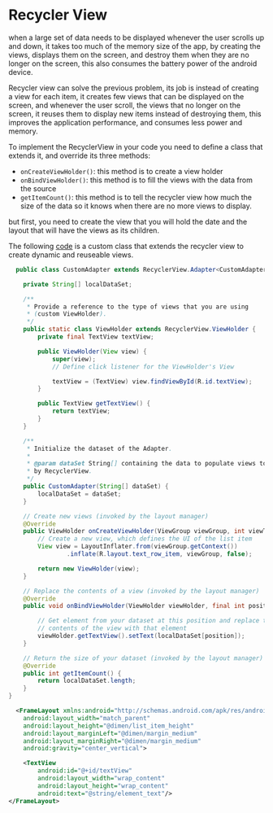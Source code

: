 # Recycler View   

when a large set of data needs to be displayed whenever the user scrolls up and down, it takes too much of the memory size of the app, by creating the views, displays them on the screen, and destroy them when they are no longer on the screen, this also consumes the battery power of the android device.

Recycler view can solve the previous problem, its job is instead of creating a view for each item, it creates few views that can be displayed on the screen, and whenever the user scroll, the views that no longer on the screen, it reuses them to display new items instead of destroying them, this improves the application performance, and consumes less power and memory.

To implement the RecyclerView in your code you need to define a class that extends it, and override its three methods:
* `onCreateViewHolder()`: this method is to create a view holder
* `onBindViewHolder()`: this method is to fill the views with the data from the source
* `getItemCount()`: this method is to tell the recycler view how much the size of the data so it knows when there are no more views to display.



but first, you need to create the view that you will hold the date and the layout that will have the views as its children.

The following [code](https://developer.android.com/guide/topics/ui/layout/recyclerview#tabpanel-java) is a custom class that extends the recycler view to create dynamic and reuseable views.

```java
  public class CustomAdapter extends RecyclerView.Adapter<CustomAdapter.ViewHolder> {

    private String[] localDataSet;

    /**
     * Provide a reference to the type of views that you are using
     * (custom ViewHolder).
     */
    public static class ViewHolder extends RecyclerView.ViewHolder {
        private final TextView textView;

        public ViewHolder(View view) {
            super(view);
            // Define click listener for the ViewHolder's View

            textView = (TextView) view.findViewById(R.id.textView);
        }

        public TextView getTextView() {
            return textView;
        }
    }

    /**
     * Initialize the dataset of the Adapter.
     *
     * @param dataSet String[] containing the data to populate views to be used
     * by RecyclerView.
     */
    public CustomAdapter(String[] dataSet) {
        localDataSet = dataSet;
    }

    // Create new views (invoked by the layout manager)
    @Override
    public ViewHolder onCreateViewHolder(ViewGroup viewGroup, int viewType) {
        // Create a new view, which defines the UI of the list item
        View view = LayoutInflater.from(viewGroup.getContext())
                .inflate(R.layout.text_row_item, viewGroup, false);

        return new ViewHolder(view);
    }

    // Replace the contents of a view (invoked by the layout manager)
    @Override
    public void onBindViewHolder(ViewHolder viewHolder, final int position) {

        // Get element from your dataset at this position and replace the
        // contents of the view with that element
        viewHolder.getTextView().setText(localDataSet[position]);
    }

    // Return the size of your dataset (invoked by the layout manager)
    @Override
    public int getItemCount() {
        return localDataSet.length;
    }
}

```

```xml
  <FrameLayout xmlns:android="http://schemas.android.com/apk/res/android"
    android:layout_width="match_parent"
    android:layout_height="@dimen/list_item_height"
    android:layout_marginLeft="@dimen/margin_medium"
    android:layout_marginRight="@dimen/margin_medium"
    android:gravity="center_vertical">

    <TextView
        android:id="@+id/textView"
        android:layout_width="wrap_content"
        android:layout_height="wrap_content"
        android:text="@string/element_text"/>
</FrameLayout>

```

